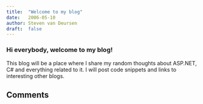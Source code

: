 ```yaml
---
title:	"Welcome to my blog"
date:	2006-05-10
author: Steven van Deursen
draft:	false
---
```


### Hi everybody, welcome to my blog!

This blog will be a place where I share my random thoughts about ASP.NET, C# and everything related to it. I will post code snippets and links to interesting other blogs. 

## Comments
